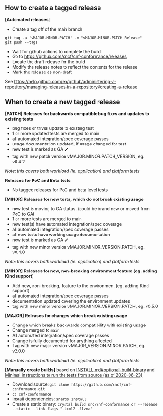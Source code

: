 ## How to create a tagged release
**[Automated releases]**
- Create a tag off of the main branch 
```
git tag -a 'vMAJOR.MINOR.PATCH' -m "vMAJOR.MINOR.PATCH Release" 
git push --tags 
```
- Wait for github actions to complete the build
- Go to https://github.com/cncf/cnf-conformance/releases
- Locate the draft release for the build
- Modify the release notes to reflect the contents for the release
- Mark the release as non-draft 

See https://help.github.com/en/github/administering-a-repository/managing-releases-in-a-repository#creating-a-release

## When to create a new tagged release


**[PATCH] Releases for backwards compatible bug fixes and updates to existing tests**
- bug fixes or trivial update to existing test
- 1 or more updated tests are merged to main
- all automated integration/spec coverage passes
- usage documentation updated, if usage changed for test
- new test is marked as GA :heavy_check_mark: 
- tag with new patch version vMAJOR.MINOR.PATCH_VERSION, eg. v0.4.2

_Note: this covers both workload (ie. application) and platform tests_

**Releases for PoC and Beta tests**
- No tagged releases for PoC and beta level tests

**[MINOR] Releases for new tests, which do not break existing usage**
- new test is moving to GA status. (could be brand new or moved from PoC to GA)
- 1 or more tests are merged to main
- new test(s) have automated integration/spec coverage
- all automated integration/spec coverage passes
- all new tests have working usage documentation
- new test is marked as GA :heavy_check_mark: 
- tag with new minor version vMAJOR.MINOR_VERSION.PATCH, eg. v0.4.0

_Note: this covers both workload (ie. application) and platform tests_


**[MINOR] Releases for new, non-breaking environment feature (eg. adding Kind support)**
- Add new, non-breaking, feature to the environment (eg. adding Kind support)
- all automated integration/spec coverage passes
- documentation updated covering the environment updates
- tag with new minor version vMAJOR.MINOR_VERSION.PATCH, eg. v0.5.0


**[MAJOR] Releases for changes which break existing usage**
- Change which breaks backwards compatibility with existing usage
- Change merged to `main`
- All automated integration/spec coverage passes
- Change is fully documented for anything affected
- Tag with new major version vMAJOR_VERSION.MINOR.PATCH, eg. v2.0.0

_Note: this covers both workload (ie. application) and platform tests_

**[Manually create builds]**
based on [INSTALL.md#optional-build-binary](https://github.com/cncf/cnf-conformance/blob/main/INSTALL.md#optional-build-binary) and [Minimal instructions to run the tests from source (as of 2020-06-23)](https://hackmd.io/hcHoJEKaRWuyf_fZ7ITxLw)
- Download source: `git clone https://github.com/cncf/cnf-conformance.git`
- `cd cnf-conformance`
- Install dependencies: `shards install`
- Create a static binary: `crystal build src/cnf-conformance.cr --release --static --link-flags "-lxml2 -llzma"`
